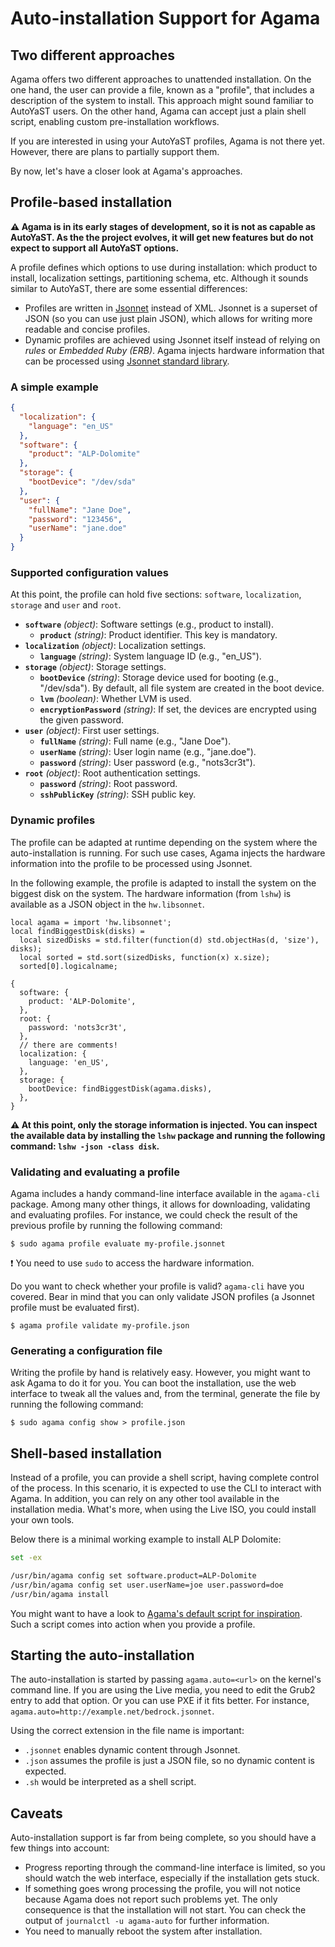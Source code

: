 # Auto-installation Support for Agama

## Two different approaches

Agama offers two different approaches to unattended installation. On the one hand, the user can
provide a file, known as a "profile", that includes a description of the system to install. This
approach might sound familiar to AutoYaST users. On the other hand, Agama can accept just a plain
shell script, enabling custom pre-installation workflows.

If you are interested in using your AutoYaST profiles, Agama is not there yet. However, there are
plans to partially support them.

By now, let's have a closer look at Agama's approaches.

## Profile-based installation

**:warning: Agama is in its early stages of development, so it is not as capable as AutoYaST. As the
the project evolves, it will get new features but do not expect to support all AutoYaST options.**

A profile defines which options to use during installation: which product to install, localization
settings, partitioning schema, etc. Although it sounds similar to AutoYaST, there are some essential
differences:

* Profiles are written in [Jsonnet](https://jsonnet.org/) instead of XML. Jsonnet is a superset of
  JSON (so you can use just plain JSON), which allows for writing more readable and concise
  profiles.
* Dynamic profiles are achieved using Jsonnet itself instead of relying on *rules* or *Embedded Ruby
  (ERB)*. Agama injects hardware information that can be processed using [Jsonnet standard
  library](https://jsonnet.org/ref/stdlib.html).

### A simple example

```json
{
  "localization": {
    "language": "en_US"
  },
  "software": {
    "product": "ALP-Dolomite"
  },
  "storage": {
    "bootDevice": "/dev/sda"
  },
  "user": {
    "fullName": "Jane Doe",
    "password": "123456",
    "userName": "jane.doe"
  }
}
```
### Supported configuration values

At this point, the profile can hold five sections: `software`, `localization`, `storage` and `user`
and `root`.

- **`software`** *(object)*: Software settings (e.g., product to install).
  - **`product`** *(string)*: Product identifier. This key is mandatory.
- **`localization`** *(object)*: Localization settings.
  - **`language`** *(string)*: System language ID (e.g., "en_US").
- **`storage`** *(object)*: Storage settings.
  - **`bootDevice`** *(string)*: Storage device used for booting (e.g., "/dev/sda"). By default, all file system are created in the boot device.
  - **`lvm`** *(boolean)*: Whether LVM is used.
  - **`encryptionPassword`** *(string)*: If set, the devices are encrypted using the given password.
- **`user`** *(object)*: First user settings.
  - **`fullName`** *(string)*: Full name (e.g., "Jane Doe").
  - **`userName`** *(string)*: User login name (e.g., "jane.doe").
  - **`password`** *(string)*: User password (e.g., "nots3cr3t").
- **`root`** *(object)*: Root authentication settings.
  - **`password`** *(string)*: Root password.
  - **`sshPublicKey`** *(string)*: SSH public key.

### Dynamic profiles

The profile can be adapted at runtime depending on the system where the auto-installation is
running. For such use cases, Agama injects the hardware information into the profile to be processed
using Jsonnet.

In the following example, the profile is adapted to install the system on the biggest disk on the
system. The hardware information (from `lshw`) is available as a JSON object in the `hw.libsonnet`.

```jsonnet
local agama = import 'hw.libsonnet';
local findBiggestDisk(disks) =
  local sizedDisks = std.filter(function(d) std.objectHas(d, 'size'), disks);
  local sorted = std.sort(sizedDisks, function(x) x.size);
  sorted[0].logicalname;

{
  software: {
    product: 'ALP-Dolomite',
  },
  root: {
    password: 'nots3cr3t',
  },
  // there are comments!
  localization: {
    language: 'en_US',
  },
  storage: {
    bootDevice: findBiggestDisk(agama.disks),
  },
}
```

**:warning: At this point, only the storage information is injected. You can inspect the available
data by installing the `lshw` package and running the following command: `lshw -json -class disk`.**

### Validating and evaluating a profile

Agama includes a handy command-line interface available in the `agama-cli` package. Among many other
things, it allows for downloading, validating and evaluating profiles. For instance, we could check
the result of the previous profile by running the following command:

```
$ sudo agama profile evaluate my-profile.jsonnet
```

:exclamation: You need to use `sudo` to access the hardware information.

Do you want to check whether your profile is valid? `agama-cli` have you covered. Bear in mind that
you can only validate JSON profiles (a Jsonnet profile must be evaluated first).

```
$ agama profile validate my-profile.json
```

### Generating a configuration file

Writing the profile by hand is relatively easy. However, you might want to ask Agama to do it for
you. You can boot the installation, use the web interface to tweak all the values and, from the
terminal, generate the file by running the following command:

```
$ sudo agama config show > profile.json
```

## Shell-based installation

Instead of a profile, you can provide a shell script, having complete control of the process. In
this scenario, it is expected to use the CLI to interact with Agama. In addition, you can rely on
any other tool available in the installation media. What's more, when using the Live ISO, you could
install your own tools.

Below there is a minimal working example to install ALP Dolomite:

```sh
set -ex

/usr/bin/agama config set software.product=ALP-Dolomite
/usr/bin/agama config set user.userName=joe user.password=doe
/usr/bin/agama install
```

You might want to have a look to [Agama's default script for inspiration](./scripts/auto.sh). Such a
script comes into action when you provide a profile.

## Starting the auto-installation

The auto-installation is started by passing `agama.auto=<url>` on the kernel's command line. If you
are using the Live media, you need to edit the Grub2 entry to add that option. Or you can use PXE
if it fits better. For instance, `agama.auto=http://example.net/bedrock.jsonnet`.

Using the correct extension in the file name is important:

* `.jsonnet` enables dynamic content through Jsonnet.
* `.json` assumes the profile is just a JSON file, so no dynamic content is expected.
* `.sh` would be interpreted as a shell script.

## Caveats

Auto-installation support is far from being complete, so you should have a few things into account:

* Progress reporting through the command-line interface is limited, so you should watch the web
  interface, especially if the installation gets stuck.
* If something goes wrong processing the profile, you will not notice because Agama does not report
  such problems yet. The only consequence is that the installation will not start. You can check the
  output of `journalctl -u agama-auto` for further information.
* You need to manually reboot the system after installation.
